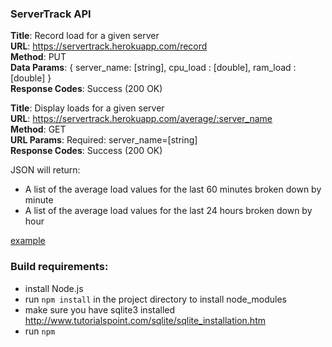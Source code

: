 ### ServerTrack API

**Title**: Record load for a given server  
**URL**: https://servertrack.herokuapp.com/record  
**Method**: PUT  
**Data Params**: { server_name: [string], cpu_load : [double], ram_load : [double] }  
**Response Codes**: Success (200 OK)

**Title**: Display loads for a given server  
**URL**: https://servertrack.herokuapp.com/average/:server_name  
**Method**: GET  
**URL Params**: Required: server_name=[string]  
**Response Codes**: Success (200 OK)

JSON  will return:  
- A list of the average load values for the last 60 minutes broken down by minute  
- A list of the average load values for the last 24 hours broken down by hour

[example](https://servertrack.herokuapp.com/example)

### Build requirements:
- install Node.js
- run `npm install` in the project directory to install node_modules
- make sure you have sqlite3 installed http://www.tutorialspoint.com/sqlite/sqlite_installation.htm
- run `npm`
